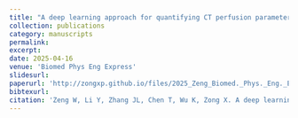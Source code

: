 ```yaml
---
title: "A deep learning approach for quantifying CT perfusion parameters in stroke"
collection: publications
category: manuscripts
permalink:
excerpt:
date: 2025-04-16
venue: 'Biomed Phys Eng Express'
slidesurl:
paperurl: 'http://zongxp.github.io/files/2025_Zeng_Biomed._Phys._Eng._Express_11_035015-A deep learning approach for quantifying CT perfusion parameters in stroke.pdf'
bibtexurl:
citation: 'Zeng W, Li Y, Zhang JL, Chen T, Wu K, Zong X. A deep learning approach for quantifying CT perfusion parameters in stroke. Biomed Phys Eng Express. 2025 Apr 16;11(3). doi: 10.1088/2057-1976/adc9b6. PMID: 40194529.'
---
```

